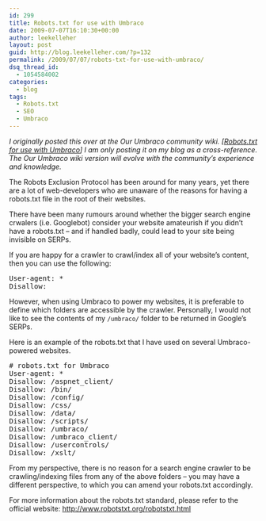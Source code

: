 ```yaml
---
id: 299
title: Robots.txt for use with Umbraco
date: 2009-07-07T16:10:30+00:00
author: leekelleher
layout: post
guid: http://blog.leekelleher.com/?p=132
permalink: /2009/07/07/robots-txt-for-use-with-umbraco/
dsq_thread_id:
  - 1054584002
categories:
  - blog
tags:
  - Robots.txt
  - SEO
  - Umbraco
---
```

_I originally posted this over at the Our Umbraco community wiki. [[Robots.txt for use with Umbraco](http://our.umbraco.org/wiki/reference/umbraco-best-practices/robotstxt-for-use-with-umbraco)] I am only posting it on my blog as a cross-reference. The Our Umbraco wiki version will evolve with the community&#8217;s experience and knowledge._

The Robots Exclusion Protocol has been around for many years, yet there are a lot of web-developers who are unaware of the reasons for having a robots.txt file in the root of their websites.

There have been many rumours around whether the bigger search engine crwalers (i.e. Googlebot) consider your website amateurish if you didn&#8217;t have a robots.txt &#8211; and if handled badly, could lead to your site being invisible on SERPs.

If you are happy for a crawler to crawl/index all of your website&#8217;s content, then you can use the following:

<pre class="brush: bash; title: ; notranslate" title="">User-agent: *
Disallow:</pre>

However, when using Umbraco to power my websites, it is preferable to define which folders are accessible by the crawler. Personally, I would not like to see the contents of my `/umbraco/` folder to be returned in Google&#8217;s SERPs.

Here is an example of the robots.txt that I have used on several Umbraco-powered websites.

<pre class="brush: bash; title: ; notranslate" title=""># robots.txt for Umbraco
User-agent: *
Disallow: /aspnet_client/
Disallow: /bin/
Disallow: /config/
Disallow: /css/
Disallow: /data/
Disallow: /scripts/
Disallow: /umbraco/
Disallow: /umbraco_client/
Disallow: /usercontrols/
Disallow: /xslt/</pre>

From my perspective, there is no reason for a search engine crawler to be crawling/indexing files from any of the above folders &#8211; you may have a different perspective, to which you can amend your robots.txt accordingly.

For more information about the robots.txt standard, please refer to the official website: <http://www.robotstxt.org/robotstxt.html>